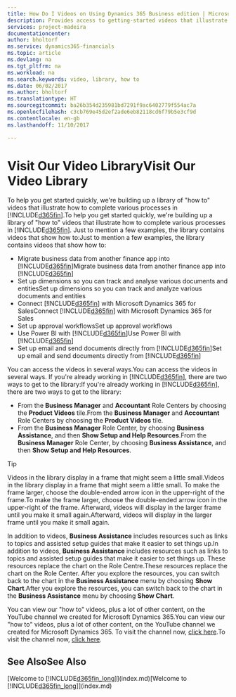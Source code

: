 ```yaml
---
title: How Do I Videos on Using Dynamics 365 Business edition | Microsoft Docs
description: Provides access to getting-started videos that illustrate how to do common tasks.
services: project-madeira
documentationcenter: 
author: bholtorf
ms.service: dynamics365-financials
ms.topic: article
ms.devlang: na
ms.tgt_pltfrm: na
ms.workload: na
ms.search.keywords: video, library, how to
ms.date: 06/02/2017
ms.author: bholtorf
ms.translationtype: HT
ms.sourcegitcommit: ba26b354d235981bd7291f9ac6402779f554ac7a
ms.openlocfilehash: c3cb769e45d2ef2ade6eb82118cd6f79b5e3cf9d
ms.contentlocale: en-gb
ms.lasthandoff: 11/10/2017

---
```

# <a name="visit-our-video-library"></a><span data-ttu-id="e1ca3-103">Visit Our Video Library</span><span class="sxs-lookup"><span data-stu-id="e1ca3-103">Visit Our Video Library</span></span>
<span data-ttu-id="e1ca3-104">To help you get started quickly, we're building up a library of "how to" videos that illustrate how to complete various processes in [!INCLUDE[d365fin](includes/d365fin_md.md)].</span><span class="sxs-lookup"><span data-stu-id="e1ca3-104">To help you get started quickly, we're building up a library of "how to" videos that illustrate how to complete various processes in [!INCLUDE[d365fin](includes/d365fin_md.md)].</span></span> <span data-ttu-id="e1ca3-105">Just to mention a few examples, the library contains videos that show how to:</span><span class="sxs-lookup"><span data-stu-id="e1ca3-105">Just to mention a few examples, the library contains videos that show how to:</span></span>  

* <span data-ttu-id="e1ca3-106">Migrate business data from another finance app into [!INCLUDE[d365fin](includes/d365fin_md.md)]</span><span class="sxs-lookup"><span data-stu-id="e1ca3-106">Migrate business data from another finance app into [!INCLUDE[d365fin](includes/d365fin_md.md)]</span></span>  
* <span data-ttu-id="e1ca3-107">Set up dimensions so you can track and analyse various documents and entities</span><span class="sxs-lookup"><span data-stu-id="e1ca3-107">Set up dimensions so you can track and analyze various documents and entities</span></span>
* <span data-ttu-id="e1ca3-108">Connect [!INCLUDE[d365fin](includes/d365fin_md.md)] with Microsoft Dynamics 365 for Sales</span><span class="sxs-lookup"><span data-stu-id="e1ca3-108">Connect [!INCLUDE[d365fin](includes/d365fin_md.md)] with Microsoft Dynamics 365 for Sales</span></span>
* <span data-ttu-id="e1ca3-109">Set up approval workflows</span><span class="sxs-lookup"><span data-stu-id="e1ca3-109">Set up approval workflows</span></span>  
* <span data-ttu-id="e1ca3-110">Use Power BI with [!INCLUDE[d365fin](includes/d365fin_md.md)]</span><span class="sxs-lookup"><span data-stu-id="e1ca3-110">Use Power BI with [!INCLUDE[d365fin](includes/d365fin_md.md)]</span></span>  
* <span data-ttu-id="e1ca3-111">Set up email and send documents directly from [!INCLUDE[d365fin](includes/d365fin_md.md)]</span><span class="sxs-lookup"><span data-stu-id="e1ca3-111">Set up email and send documents directly from [!INCLUDE[d365fin](includes/d365fin_md.md)]</span></span>  

<span data-ttu-id="e1ca3-112">You can access the videos in several ways.</span><span class="sxs-lookup"><span data-stu-id="e1ca3-112">You can access the videos in several ways.</span></span> <span data-ttu-id="e1ca3-113">If you're already working in [!INCLUDE[d365fin](includes/d365fin_md.md)], there are two ways to get to the library:</span><span class="sxs-lookup"><span data-stu-id="e1ca3-113">If you're already working in [!INCLUDE[d365fin](includes/d365fin_md.md)], there are two ways to get to the library:</span></span>

* <span data-ttu-id="e1ca3-114">From the **Business Manager** and **Accountant** Role Centers by choosing the **Product Videos** tile.</span><span class="sxs-lookup"><span data-stu-id="e1ca3-114">From the **Business Manager** and **Accountant** Role Centers by choosing the **Product Videos** tile.</span></span>  
* <span data-ttu-id="e1ca3-115">From the **Business Manager** Role Center, by choosing **Business Assistance**, and then **Show Setup and Help Resources**.</span><span class="sxs-lookup"><span data-stu-id="e1ca3-115">From the **Business Manager** Role Center, by choosing **Business Assistance**, and then **Show Setup and Help Resources**.</span></span>  

> [!Tip]  
> <span data-ttu-id="e1ca3-116">Videos in the library display in a frame that might seem a little small.</span><span class="sxs-lookup"><span data-stu-id="e1ca3-116">Videos in the library display in a frame that might seem a little small.</span></span> <span data-ttu-id="e1ca3-117">To make the frame larger, choose the double-ended arrow icon in the upper-right of the frame.</span><span class="sxs-lookup"><span data-stu-id="e1ca3-117">To make the frame larger, choose the double-ended arrow icon in the upper-right of the frame.</span></span> <span data-ttu-id="e1ca3-118">Afterward, videos will display in the larger frame until you make it small again.</span><span class="sxs-lookup"><span data-stu-id="e1ca3-118">Afterward, videos will display in the larger frame until you make it small again.</span></span>  

<span data-ttu-id="e1ca3-119">In addition to videos, **Business Assistance** includes resources such as links to topics and assisted setup guides that make it easier to set things up.</span><span class="sxs-lookup"><span data-stu-id="e1ca3-119">In addition to videos, **Business Assistance** includes resources such as links to topics and assisted setup guides that make it easier to set things up.</span></span> <span data-ttu-id="e1ca3-120">These resources replace the chart on the Role Centre.</span><span class="sxs-lookup"><span data-stu-id="e1ca3-120">These resources replace the chart on the Role Center.</span></span> <span data-ttu-id="e1ca3-121">After you explore the resources, you can switch back to the chart in the **Business Assistance** menu by choosing **Show Chart**.</span><span class="sxs-lookup"><span data-stu-id="e1ca3-121">After you explore the resources, you can switch back to the chart in the **Business Assistance** menu by choosing **Show Chart**.</span></span>  
  
<span data-ttu-id="e1ca3-122">You can view our "how to" videos, plus a lot of other content, on the YouTube channel we created for Microsoft Dynamics 365.</span><span class="sxs-lookup"><span data-stu-id="e1ca3-122">You can view our "how to" videos, plus a lot of other content, on the YouTube channel we created for Microsoft Dynamics 365.</span></span> <span data-ttu-id="e1ca3-123">To visit the channel now, [click here](https://go.microsoft.com/fwlink/?linkid=851533).</span><span class="sxs-lookup"><span data-stu-id="e1ca3-123">To visit the channel now, [click here](https://go.microsoft.com/fwlink/?linkid=851533).</span></span>

## <a name="see-also"></a><span data-ttu-id="e1ca3-124">See Also</span><span class="sxs-lookup"><span data-stu-id="e1ca3-124">See Also</span></span>
<span data-ttu-id="e1ca3-125">[Welcome to [!INCLUDE[d365fin_long](includes/d365fin_long_md.md)]](index.md)</span><span class="sxs-lookup"><span data-stu-id="e1ca3-125">[Welcome to [!INCLUDE[d365fin_long](includes/d365fin_long_md.md)]](index.md)</span></span>


